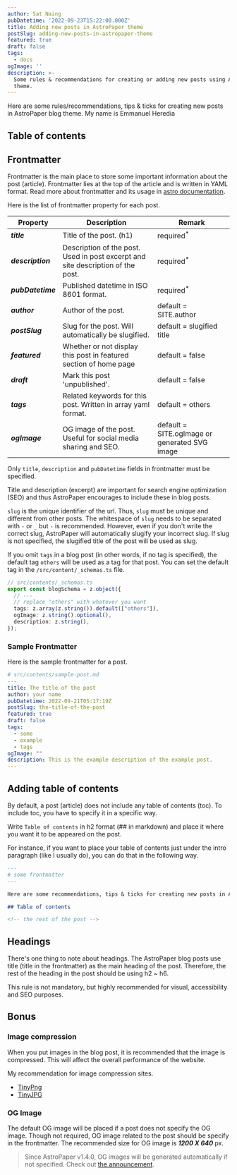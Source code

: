 ```yaml
---
author: Sat Naing
pubDatetime: '2022-09-23T15:22:00.000Z'
title: Adding new posts in AstroPaper theme
postSlug: adding-new-posts-in-astropaper-theme
featured: true
draft: false
tags:
  - docs
ogImage: ''
description: >-
  Some rules & recommendations for creating or adding new posts using AstroPaper
  theme.
---
```


Here are some rules/recommendations, tips & ticks for creating new posts in AstroPaper blog theme. My name is Emmanuel Heredia

## Table of contents

## Frontmatter

Frontmatter is the main place to store some important information about the post (article). Frontmatter lies at the top of the article and is written in YAML format. Read more about frontmatter and its usage in [astro documentation](https://docs.astro.build/en/guides/markdown-content/).

Here is the list of frontmatter property for each post.

| Property          | Description                                                                     | Remark                                        |
| ----------------- | ------------------------------------------------------------------------------- | --------------------------------------------- |
| ***title***       | Title of the post. (h1)                                                         | required<sup>\*</sup>                         |
| ***description*** | Description of the post. Used in post excerpt and site description of the post. | required<sup>\*</sup>                         |
| ***pubDatetime*** | Published datetime in ISO 8601 format.                                          | required<sup>\*</sup>                         |
| ***author***      | Author of the post.                                                             | default = SITE.author                         |
| ***postSlug***    | Slug for the post. Will automatically be slugified.                             | default = slugified title                     |
| ***featured***    | Whether or not display this post in featured section of home page               | default = false                               |
| ***draft***       | Mark this post 'unpublished'.                                                   | default = false                               |
| ***tags***        | Related keywords for this post. Written in array yaml format.                   | default = others                              |
| ***ogImage***     | OG image of the post. Useful for social media sharing and SEO.                  | default = SITE.ogImage or generated SVG image |

Only `title`, `description` and `pubDatetime` fields in frontmatter must be specified.

Title and description (excerpt) are important for search engine optimization (SEO) and thus AstroPaper encourages to include these in blog posts.

`slug` is the unique identifier of the url. Thus, `slug` must be unique and different from other posts. The whitespace of `slug` needs to be separated with `-` or `_` but `-` is recommended. However, even if you don't write the correct slug, AstroPaper will automatically slugify your incorrect slug. If slug is not specified, the slugified title of the post will be used as slug.

If you omit `tags` in a blog post (in other words, if no tag is specified), the default tag `others` will be used as a tag for that post. You can set the default tag in the `/src/content/_schemas.ts` file.

```ts
// src/contents/_schemas.ts
export const blogSchema = z.object({
  // ---
  // replace "others" with whatever you want
  tags: z.array(z.string()).default(["others"]),
  ogImage: z.string().optional(),
  description: z.string(),
});
```

### Sample Frontmatter

Here is the sample frontmatter for a post.

```yaml
# src/contents/sample-post.md
---
title: The title of the post
author: your name
pubDatetime: 2022-09-21T05:17:19Z
postSlug: the-title-of-the-post
featured: true
draft: false
tags:
  - some
  - example
  - tags
ogImage: ""
description: This is the example description of the example post.
---
```

## Adding table of contents

By default, a post (article) does not include any table of contents (toc). To include toc, you have to specify it in a specific way.

Write `Table of contents` in h2 format (## in markdown) and place it where you want it to be appeared on the post.

For instance, if you want to place your table of contents just under the intro paragraph (like I usually do), you can do that in the following way.

```md
---
# some frontmatter
---

Here are some recommendations, tips & ticks for creating new posts in AstroPaper blog theme.

## Table of contents

<!-- the rest of the post -->
```

## Headings

There's one thing to note about headings. The AstroPaper blog posts use title (title in the frontmatter) as the main heading of the post. Therefore, the rest of the heading in the post should be using h2 ~ h6.

This rule is not mandatory, but highly recommended for visual, accessibility and SEO purposes.

## Bonus

### Image compression

When you put images in the blog post, it is recommended that the image is compressed. This will affect the overall performance of the website.

My recommendation for image compression sites.

* [TinyPng](https://tinypng.com/)
* [TinyJPG](https://tinyjpg.com/)

### OG Image

The default OG image will be placed if a post does not specify the OG image. Though not required, OG image related to the post should be specify in the frontmatter. The recommended size for OG image is ***1200 X 640*** px.

> Since AstroPaper v1.4.0, OG images will be generated automatically if not specified. Check out [the announcement](https://astro-paper.pages.dev/posts/dynamic-og-image-generation-in-astropaper-blog-posts/).
